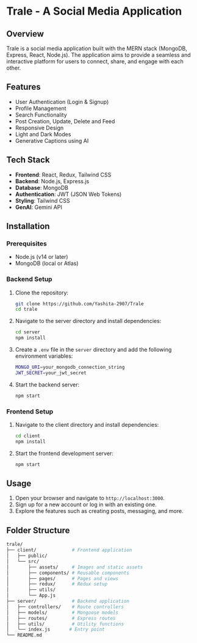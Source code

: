# Trale - A Social Media Application
## Overview

Trale is a social media application built with the MERN stack (MongoDB, Express, React, Node.js). The application aims to provide a seamless and interactive platform for users to connect, share, and engage with each other.

## Features

- User Authentication (Login & Signup)
- Profile Management
- Search Functionality
- Post Creation, Update, Delete and Feed
- Responsive Design
- Light and Dark Modes
- Generative Captions using AI

## Tech Stack

- **Frontend**: React, Redux, Tailwind CSS
- **Backend**: Node.js, Express.js
- **Database**: MongoDB
- **Authentication**: JWT (JSON Web Tokens)
- **Styling**: Tailwind CSS
- **GenAI**: Gemini API

## Installation

### Prerequisites

- Node.js (v14 or later)
- MongoDB (local or Atlas)

### Backend Setup

1. Clone the repository:

    ```sh
    git clone https://github.com/Yashita-2907/Trale
    cd trale
    ```

2. Navigate to the server directory and install dependencies:

    ```sh
    cd server
    npm install
    ```

3. Create a `.env` file in the `server` directory and add the following environment variables:

    ```sh
    MONGO_URI=your_mongodb_connection_string
    JWT_SECRET=your_jwt_secret
    ```

4. Start the backend server:

    ```sh
    npm start
    ```

### Frontend Setup

1. Navigate to the client directory and install dependencies:

    ```sh
    cd client
    npm install
    ```

2. Start the frontend development server:

    ```sh
    npm start
    ```

## Usage

1. Open your browser and navigate to `http://localhost:3000`.
2. Sign up for a new account or log in with an existing one.
3. Explore the features such as creating posts, messaging, and more.

## Folder Structure

```sh
trale/
├── client/             # Frontend application
│   ├── public/
│   └── src/
│       ├── assets/     # Images and static assets
│       ├── components/ # Reusable components
│       ├── pages/      # Pages and views
│       ├── redux/      # Redux setup
│       ├── utils/
│       └── App.js
├── server/             # Backend application
│   ├── controllers/    # Route controllers
│   ├── models/         # Mongoose models
│   ├── routes/         # Express routes
│   ├── utils/          # Utility functions
│   └── index.js       # Entry point
└── README.md
